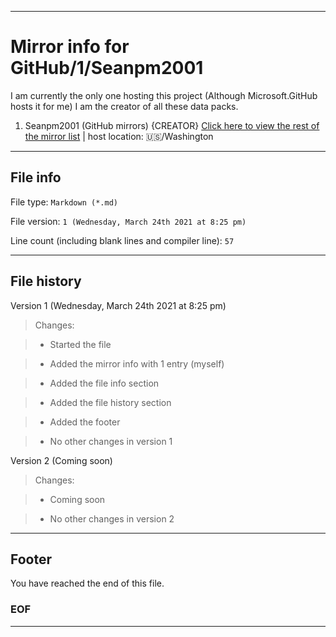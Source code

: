 
***

# Mirror info for GitHub/1/Seanpm2001

I am currently the only one hosting this project (Although Microsoft.GitHub hosts it for me) I am the creator of all these data packs.

1. Seanpm2001 (GitHub mirrors) {CREATOR} [Click here to view the rest of the mirror list](../../README.md) | host location: 🇺🇸/Washington

***

## File info

File type: `Markdown (*.md)`

File version: `1 (Wednesday, March 24th 2021 at 8:25 pm)`

Line count (including blank lines and compiler line): `57`

***

## File history

Version 1 (Wednesday, March 24th 2021 at 8:25 pm)

> Changes:

> * Started the file

> * Added the mirror info with 1 entry (myself)

> * Added the file info section

> * Added the file history section

> * Added the footer

> * No other changes in version 1

Version 2 (Coming soon)

> Changes:

> * Coming soon

> * No other changes in version 2

***

## Footer

You have reached the end of this file.

### EOF

***

